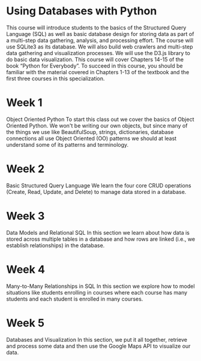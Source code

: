 # Using Databases with Python

This course will introduce students to the basics of the Structured Query Language (SQL) as well as basic database design for storing data as part of a multi-step data gathering, analysis, and processing effort.  The course will use SQLite3 as its database.  We will also build web crawlers and multi-step data gathering and visualization processes.  We will use the D3.js library to do basic data visualization.  This course will cover Chapters 14-15 of the book “Python for Everybody”. To succeed in this course, you should be familiar with the material covered in Chapters 1-13 of the textbook and the first three courses in this specialization.

# Week 1
Object Oriented Python
To start this class out we cover the basics of Object Oriented Python. We won't be writing our own objects, but since many of the things we use like BeautifulSoup, strings, dictionaries, database connections all use Object Oriented (OO) patterns we should at least understand some of its patterns and terminology.

# Week 2
Basic Structured Query Language
We learn the four core CRUD operations (Create, Read, Update, and Delete) to manage data stored in a database.

# Week 3
Data Models and Relational SQL
In this section we learn about how data is stored across multiple tables in a database and how rows are linked (i.e., we establish relationships) in the database.

# Week 4
Many-to-Many Relationships in SQL
In this section we explore how to model situations like students enrolling in courses where each course has many students and each student is enrolled in many courses.

# Week 5
Databases and Visualization
In this section, we put it all together, retrieve and process some data and then use the Google Maps API to visualize our data.
